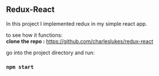 ## Redux-React
In this project I implemented redux in my simple react 
app.


to see how it functions:      
__clone the repo :__
https://github.com/charleslukes/redux-react     

go into the project directory and run:
### `npm start`
